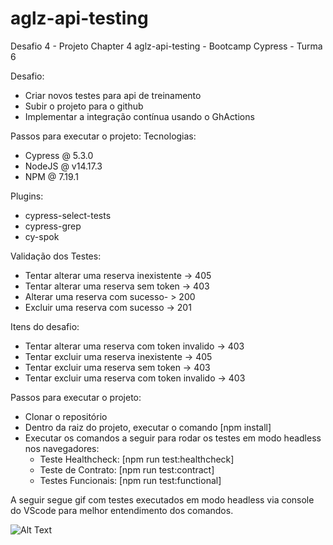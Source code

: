 # aglz-api-testing

Desafio 4 - Projeto Chapter 4 aglz-api-testing - Bootcamp Cypress - Turma 6

Desafio:
* Criar novos testes para api de treinamento 
* Subir o projeto para o github
* Implementar a integração contínua usando o GhActions

Passos para executar o projeto:
Tecnologias: 

* Cypress @ 5.3.0
* NodeJS @ v14.17.3
* NPM @ 7.19.1

Plugins:

* cypress-select-tests
* cypress-grep
* cy-spok

Validação dos Testes:
* Tentar alterar uma reserva inexistente -> 405
* Tentar alterar uma reserva sem token -> 403
* Alterar uma reserva com sucesso- > 200
* Excluir uma reserva com sucesso -> 201

Itens do desafio:
* Tentar alterar uma reserva com token invalido -> 403
* Tentar excluir uma reserva inexistente -> 405
* Tentar excluir uma reserva sem token -> 403
* Tentar excluir uma reserva com token invalido -> 403

Passos para executar o projeto: 
* Clonar o repositório
* Dentro da raiz do projeto, executar o comando [npm install]
* Executar os comandos a seguir para rodar os testes em modo headless nos navegadores:
    * Teste Healthcheck: [npm run test:healthcheck]
    * Teste de Contrato: [npm run test:contract]
    * Testes Funcionais: [npm run test:functional]
    
A seguir segue gif com testes executados em modo headless via console do VScode para melhor entendimento dos comandos.

![Alt Text](https://i.picasion.com/pic91/796188c48934f21328a2eaad80f39754.gif)


